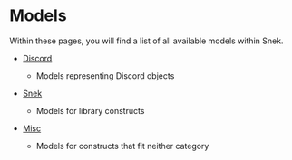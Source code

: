 # Models

Within these pages, you will find a list of all available models within Snek.

- [Discord](Discord)
    - Models representing Discord objects

- [Snek](Naff)
    - Models for library constructs

- [Misc](Misc)
    - Models for constructs that fit neither category
